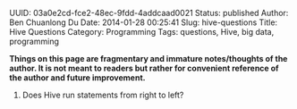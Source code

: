 UUID: 03a0e2cd-fce2-48ec-9fdd-4addcaad0021
Status: published
Author: Ben Chuanlong Du
Date: 2014-01-28 00:25:41
Slug: hive-questions
Title: Hive Questions
Category: Programming
Tags: questions, Hive, big data, programming

**Things on this page are fragmentary and immature notes/thoughts of the author. It is not meant to readers but rather for convenient reference of the author and future improvement.**
 

1. Does Hive run statements from right to left?
